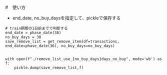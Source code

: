 #　使い方
- end_date, no_buy_daysを指定して、pickleで保存する
```
# train期間の1日前までで判断する
end_date = phase_date(36) 
no_buy_days = 30
save_remove_list = get_remove_item(df=transactions, end_date=phase_date(36), no_buy_days=no_buy_days)


with open(f"./remove_list_use_{no_buy_days}days_no_buy", mode='wb') as f:
    pickle.dump(save_remove_list,f)

```